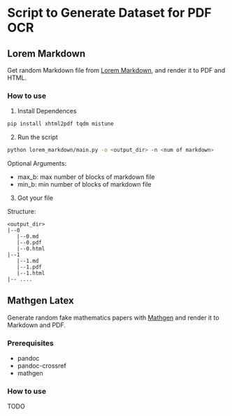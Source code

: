 # Script to Generate Dataset for PDF OCR

## Lorem Markdown
Get random Markdown file from [Lorem Markdown](https://jaspervdj.be/lorem-markdownum/), and render it to PDF and HTML.

### How to use

1. Install Dependences

```bash
pip install xhtml2pdf tqdm mistune
```

2. Run the script

```bash
python lorem_markdown/main.py -o <output_dir> -n <num of markdown>
```

Optional Arguments:
- max_b: max number of blocks of markdown file
- min_b: min number of blocks of markdown file

3. Got your file

Structure:
```
<output_dir>
|--0
   |--0.md
   |--0.pdf
   |--0.html
|--1
   |--1.md
   |--1.pdf
   |--1.html
|-- ....
```

## Mathgen Latex
Generate random fake mathematics papers with [Mathgen](https://github.com/neldredge/mathgen) and render it to Markdown and PDF.

### Prerequisites

- pandoc
- pandoc-crossref
- mathgen

### How to use

TODO
